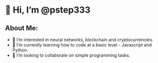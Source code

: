 # 👋 Hi, I’m @pstep333

## About Me:
- 👀 I’m interested in neural networks, blockchain and cryptocurrencies.
- 🌱 I’m currently learning how to code at a basic level - Javascript and Python.
- 💞️ I’m looking to collaborate on simple programming tasks.

<!---
pstep333/pstep333 is a ✨ special ✨ repository because its `README.md` (this file) appears on your GitHub profile.
You can click the Preview link to take a look at your changes.
--->
